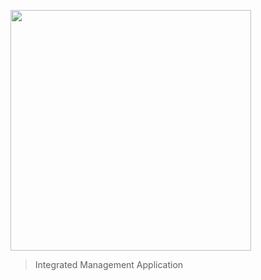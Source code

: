 <img height=385 src=https://user-images.githubusercontent.com/48705422/229304579-81a2adf3-d73b-4bbe-9684-1b3e4ad4db29.jpg><blockquote>Integrated Management Application</blockquote>
